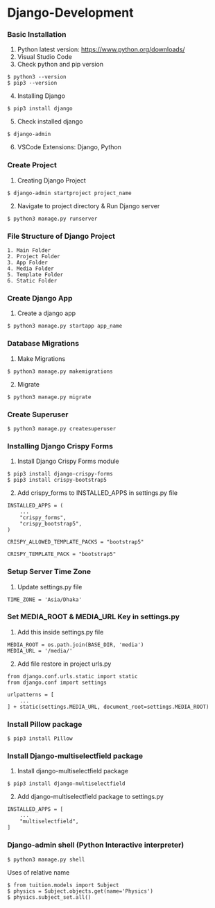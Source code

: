 # Django-Development

### Basic Installation
1. Python latest version: https://www.python.org/downloads/
2. Visual Studio Code
3. Check python and pip version
```
$ python3 --version
$ pip3 --version
```
4. Installing Django
```
$ pip3 install django
```
5. Check installed django
```
$ django-admin
```
6. VSCode Extensions: Django, Python

### Create Project
1. Creating Django Project
```
$ django-admin startproject project_name
```
2. Navigate to project directory & Run Django server
```
$ python3 manage.py runserver
```

### File Structure of Django Project
```
1. Main Folder
2. Project Folder
3. App Folder
4. Media Folder
5. Template Folder
6. Static Folder
```

### Create Django App
1. Create a django app
```
$ python3 manage.py startapp app_name
```

### Database Migrations
1. Make Migrations
```
$ python3 manage.py makemigrations
```
2. Migrate
```
$ python3 manage.py migrate
```

### Create Superuser
```
$ python3 manage.py createsuperuser
```

### Installing Django Crispy Forms
1. Install Django Crispy Forms module
```
$ pip3 install django-crispy-forms
$ pip3 install crispy-bootstrap5
```
2. Add crispy_forms to INSTALLED_APPS in settings.py file
```
INSTALLED_APPS = (
    ...
    "crispy_forms",
    "crispy_bootstrap5",
)

CRISPY_ALLOWED_TEMPLATE_PACKS = "bootstrap5"

CRISPY_TEMPLATE_PACK = "bootstrap5"
```

### Setup Server Time Zone
1. Update settings.py file
```
TIME_ZONE = 'Asia/Dhaka'
```

### Set MEDIA_ROOT & MEDIA_URL Key in settings.py
1. Add this inside settings.py file
```
MEDIA_ROOT = os.path.join(BASE_DIR, 'media')
MEDIA_URL = '/media/'
```
2. Add file restore in project urls.py
```
from django.conf.urls.static import static
from django.conf import settings

urlpatterns = [
    ...
] + static(settings.MEDIA_URL, document_root=settings.MEDIA_ROOT)
```

### Install Pillow package
```
$ pip3 install Pillow
```

### Install Django-multiselectfield package
1. Install django-multiselectfield package
```
$ pip3 install django-multiselectfield
```
2. Add django-multiselectfield package to settings.py
```
INSTALLED_APPS = [
    ...
    "multiselectfield",
]
```

### Django-admin shell (Python Interactive interpreter)
```
$ python3 manage.py shell
```
Uses of relative name
```
$ from tuition.models import Subject
$ physics = Subject.objects.get(name='Physics')
$ physics.subject_set.all()
```